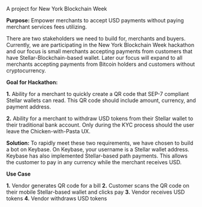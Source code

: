 A project for New York Blockchain Week

<b>Purpose:</b> Empower merchants to accept USD payments without paying merchant services fees utilizing.

There are two stakeholders we need to build for, merchants and buyers.  Currently, we are participating in the New York Blockchain Week hackathon and our focus is small merchants accepting payments from customers that have Stellar-Blockchain-based wallet.  Later our focus will expand to all merchants accepting payments from Bitcoin holders and customers without cryptocurrency.

<b>Goal for Hackathon:</b>

<b>1.</b>  Ability for a merchant to quickly create a QR code that SEP-7 compliant Stellar wallets can read.  This QR code should include amount, currency, and payment address.

<b>2.</b>  Ability for a merchant to withdraw USD tokens from their Stellar wallet to their traditional bank account.  Only during the KYC process should the user leave the Chicken-with-Pasta UX.

<b>Solution:</b> To rapidly meet these two requirements, we have chosen to build a bot on Keybase.  On Keybase, your username is a Stellar wallet address.  Keybase has also implemented Stellar-based path payments.  This allows the customer to pay in any currency while the merchant receives USD.

<b>Use Case</b>

<b>1.</b> Vendor generates QR code for a bill
<b>2.</b> Customer scans the QR code on their mobile Stellar-based wallet and clicks pay
<b>3.</b> Vendor receives USD tokens
<b>4.</b> Vendor withdraws USD tokens
